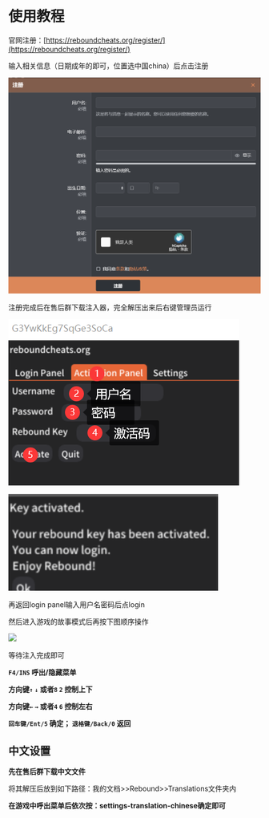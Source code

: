 # 使用教程

官网注册：[https://reboundcheats.org/register/](https://reboundcheats.org/register/)

输入相关信息（日期成年的即可，位置选中国china）后点击注册

![](<../../.gitbook/assets/image (5).png>)

注册完成后在售后群下载注入器，完全解压出来后右键管理员运行

![](../../.gitbook/assets/UDRNX.png)

![](<../../.gitbook/assets/image (10).png>)

再返回login panel输入用户名密码后点login

然后进入游戏的故事模式后再按下图顺序操作

![](../../.gitbook/assets/0C{2N1\[9]902\~3O$\(C\`5BZG.png)

等待注入完成即可

**`F4/INS` 呼出/隐藏菜单**

**方向键`↑`  `↓` 或者`8`  `2` 控制上下**

**方向键`←`  `→` 或者`4`  `6` 控制左右**

**`回车键/Ent/5` 确定； `退格键/Back/0` 返回**

## **中文设置**

**先在售后群下载中文文件**

将其解压后放到如下路径：我的文档>>Rebound>>Translations文件夹内

**在游戏中呼出菜单后依次按：settings-translation-chinese确定即可**
